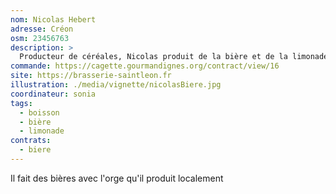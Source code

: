 ```yaml
---
nom: Nicolas Hebert
adresse: Créon
osm: 23456763
description: >
  Producteur de céréales, Nicolas produit de la bière et de la limonade
commande: https://cagette.gourmandignes.org/contract/view/16
site: https://brasserie-saintleon.fr
illustration: ./media/vignette/nicolasBiere.jpg
coordinateur: sonia
tags:
  - boisson
  - bière
  - limonade
contrats: 
  - biere
---
```


Il fait des bières avec l'orge qu'il produit localement

